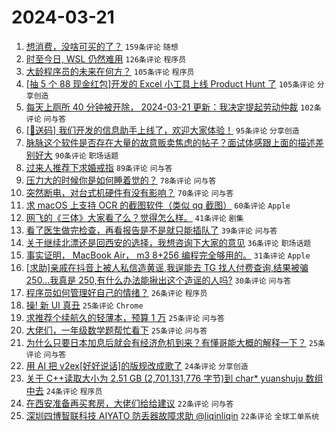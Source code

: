 # 2024-03-21

1. [想消费，没啥可买的了？](https://www.v2ex.com/t/1025751) `159条评论` `随想`
1. [时至今日, WSL 仍然难用](https://www.v2ex.com/t/1025657) `126条评论` `程序员`
1. [大龄程序员的未来在何方？](https://www.v2ex.com/t/1025597) `105条评论` `程序员`
1. [[抽 5 个 88 现金红包]开发的 Excel 小工具上线 Product Hunt 了](https://www.v2ex.com/t/1025770) `105条评论` `分享创造`
1. [每天上厕所 40 分钟被开除， 2024-03-21 更新：我决定提起劳动仲裁](https://www.v2ex.com/t/1025658) `102条评论` `问与答`
1. [[🎁送码] 我们开发的信息助手上线了，欢迎大家体验！](https://www.v2ex.com/t/1025672) `95条评论` `分享创造`
1. [脉脉这个软件是否存在大量的故意贩卖焦虑的帖子？面试体感跟上面的描述差别好大](https://www.v2ex.com/t/1025598) `90条评论` `职场话题`
1. [过来人推荐下求婚戒指](https://www.v2ex.com/t/1025701) `89条评论` `问与答`
1. [压力大的时候你是如何睡着觉的？](https://www.v2ex.com/t/1025623) `78条评论` `问与答`
1. [突然断电，对台式机硬件有没有影响？](https://www.v2ex.com/t/1025636) `70条评论` `问与答`
1. [求 macOS 上支持 OCR 的截图软件（类似 qq 截图）](https://www.v2ex.com/t/1025602) `60条评论` `Apple`
1. [网飞的《三体》大家看了么？觉得怎么样。](https://www.v2ex.com/t/1025873) `41条评论` `剧集`
1. [看了医生做完检查，再看报告是不是就只能插队了](https://www.v2ex.com/t/1025783) `39条评论` `问与答`
1. [关于继续北漂还是回西安的选择，我想咨询下大家的意见](https://www.v2ex.com/t/1025761) `36条评论` `职场话题`
1. [事实证明， MacBook Air， m3 8+256 编程完全够用的。](https://www.v2ex.com/t/1025889) `31条评论` `Apple`
1. [[求助]亲戚在抖音上被人私信造黄谣,我逞能去 TG 找人付费查询,结果被骗 250...我真是 250,有什么办法能揪出这个造谣的人吗?](https://www.v2ex.com/t/1025799) `30条评论` `问与答`
1. [程序员如何管理好自己的情绪？](https://www.v2ex.com/t/1025616) `26条评论` `程序员`
1. [操! 新 UI 真丑](https://www.v2ex.com/t/1025762) `25条评论` `Chrome`
1. [求推荐个续航久的轻薄本，预算 1 万](https://www.v2ex.com/t/1025726) `25条评论` `问与答`
1. [大佬们，一年级数学题帮忙看下](https://www.v2ex.com/t/1025703) `25条评论` `问与答`
1. [为什么只要日本加息后就会有经济危机到来？有懂哥能大概的解释一下？](https://www.v2ex.com/t/1025612) `25条评论` `问与答`
1. [用 AI 把 v2ex[好好说话]的版规改成歌了](https://www.v2ex.com/t/1025708) `24条评论` `分享创造`
1. [关于 C++读取大小为 2.51 GB (2,701,131,776 字节)到 char* yuanshuju 数组中去](https://www.v2ex.com/t/1025635) `24条评论` `程序员`
1. [在西安准备再买套房，大佬们给给建议](https://www.v2ex.com/t/1025667) `22条评论` `问与答`
1. [深圳四博智联科技 AIYATO 防丢器故障求助 @liqinliqin](https://www.v2ex.com/t/1025651) `22条评论` `全球工单系统`
